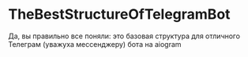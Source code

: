 # TheBestStructureOfTelegramBot
Да, вы правильно все поняли: это базовая структура для отличного Телеграм (уважуха мессенджеру) бота на aiogram
